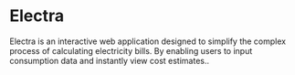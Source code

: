 # Electra
Electra is an interactive web application designed to simplify the complex process of calculating electricity bills. By enabling users to input consumption data and instantly view cost estimates..
